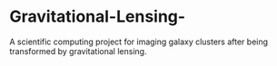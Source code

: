 # Gravitational-Lensing-
A scientific computing project for imaging galaxy clusters after being transformed by gravitational lensing. 
